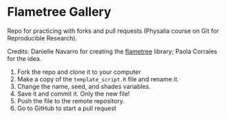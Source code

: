 # Flametree Gallery

Repo for practicing with forks and pull requests (Physalia course on Git for Reproducible Research).

Credits: Danielle Navarro for creating the [flametree](https://github.com/djnavarro/flametree) library; Paola Corrales for the idea.

1. Fork the repo and clone it to your computer
2. Make a copy of the `template_script.R` file and rename it. 
3. Change the name, seed, and shades variables.
4. Save it and commit it. Only the new file! 
5. Push the file to the remote repository.
6. Go to GitHub to start a pull request

